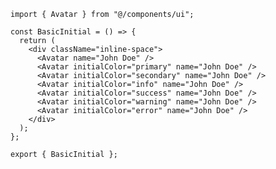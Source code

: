 ﻿```tsx
import { Avatar } from "@/components/ui";

const BasicInitial = () => {
  return (
    <div className="inline-space">
      <Avatar name="John Doe" />
      <Avatar initialColor="primary" name="John Doe" />
      <Avatar initialColor="secondary" name="John Doe" />
      <Avatar initialColor="info" name="John Doe" />
      <Avatar initialColor="success" name="John Doe" />
      <Avatar initialColor="warning" name="John Doe" />
      <Avatar initialColor="error" name="John Doe" />
    </div>
  );
};

export { BasicInitial };

```
